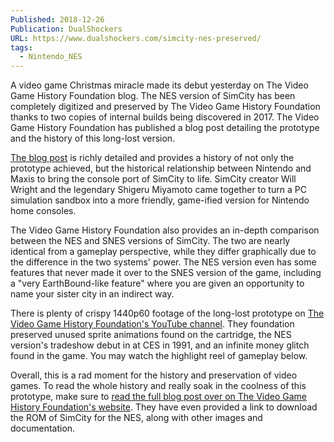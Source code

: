 ```yaml
---
Published: 2018-12-26
Publication: DualShockers
URL: https://www.dualshockers.com/simcity-nes-preserved/
tags:
  - Nintendo_NES
---
```

A video game Christmas miracle made its debut yesterday on The Video Game History Foundation blog. The NES version of SimCity has been completely digitized and preserved by The Video Game History Foundation thanks to two copies of internal builds being discovered in 2017. The Video Game History Foundation has published a blog post detailing the prototype and the history of this long-lost version.

[The blog post](https://gamehistory.org/simcity/) is richly detailed and provides a history of not only the prototype achieved, but the historical relationship between Nintendo and Maxis to bring the console port of SimCity to life. SimCity creator Will Wright and the legendary Shigeru Miyamoto came together to turn a PC simulation sandbox into a more friendly, game-ified version for Nintendo home consoles.

The Video Game History Foundation also provides an in-depth comparison between the NES and SNES versions of SimCity. The two are nearly identical from a gameplay perspective, while they differ graphically due to the difference in the two systems' power. The NES version even has some features that never made it over to the SNES version of the game, including a "very EarthBound-like feature" where you are given an opportunity to name your sister city in an indirect way.

There is plenty of crispy 1440p60 footage of the long-lost prototype on [The Video Game History Foundation's YouTube channel](https://www.youtube.com/channel/UCicVsS0zrUPrA3RaOJO5oBg/videos). They foundation preserved unused sprite animations found on the cartridge, the NES version's tradeshow debut in at CES in 1991, and an infinite money glitch found in the game. You may watch the highlight reel of gameplay below.

Overall, this is a rad moment for the history and preservation of video games. To read the whole history and really soak in the coolness of this prototype, make sure to [read the full blog post over on The Video Game History Foundation's website](https://gamehistory.org/simcity/). They have even provided a link to download the ROM of SimCity for the NES, along with other images and documentation.